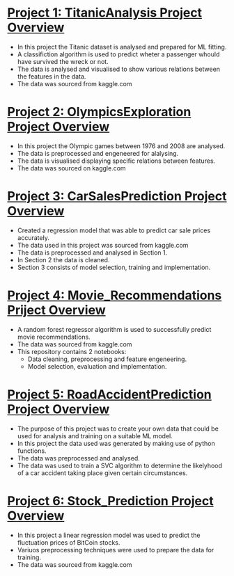 # [Project 1: TitanicAnalysis Project Overview](https://github.com/Cole694/TitanicAnalysis)
- In this project the Titanic dataset is analysed and prepared for ML fitting.
- A classifiction algorithm is used to predict wheter a passenger whould have survived the wreck or not.
- The data is analysed and visualised to show various relations between the features in the data.
- The data was sourced from kaggle.com

# [Project 2: OlympicsExploration Project Overview](https://github.com/Cole694/OlympicsExploration)
- In this project the Olympic games between 1976 and 2008 are analysed.
- The data is preprocessed and engeneered for alalysing.
- The data is visualised displaying specific relations between features.
- The data was sourced on kaggle.com

# [Project 3: CarSalesPrediction Project Overview](https://github.com/Cole694/CarSalesPrediction)
- Created a regression model that was able to predict car sale prices accurately.
- The data used in this project was sourced from kaggle.com
- The data is preprocessed and analysed in Section 1.
- In Section 2 the data is cleaned.
- Section 3 consists of model selection, training and implementation.

# [Project 4: Movie_Recommendations Priject Overview](https://github.com/Cole694/Movie_Recommendations)
- A random forest regressor algorithm is used to successfully predict movie recommendations.
- The data was sourced from kaggle.com
- This repository contains 2 notebooks:
    - Data cleaning, preprocessing and feature engeneering.
    - Model selection, evaluation and implementation.

# [Project 5: RoadAccidentPrediction Project Overview](https://github.com/Cole694/RoadAccidentPrediction)
- The purpose of this project was to create your own data that could be used for analysis and training on a suitable ML model.
- In this project the data used was generated by making use of python functions.
- The data was preprocessed and analysed.
- The data was used to train a SVC algorithm to determine the likelyhood of a car accident taking place given certain circumstances. 

# [Project 6: Stock_Prediction Project Overview](https://github.com/Cole694/Stock_Prediction)
- In this project a linear regression model was used to predict the fluctuation prices of BitCoin stocks.
- Variuos preprocessing techniques were used to prepare the data for training.
- The data was sourced from kaggle.com
